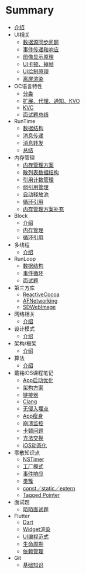 # Summary
* [介绍](README.md)
* UI相关
    * [数据源同步问题](Chapter1/c1.md)
    * [事件传递和响应](Chapter1/c2.md)
    * [图像显示原理](Chapter1/c3.md)
    * [UI卡顿、掉帧](Chapter1/c4.md)
    * [UI绘制原理](Chapter1/c5.md)
    * [离屏渲染](Chapter1/c6.md)
* OC语言特性
    * [分类](Chapter2/c1.md)
    * [扩展、代理、通知、KVO](Chapter2/c2.md)
    * [KVC](Chapter2/c3.md)
    * [面试题总结](Chapter2/c4.md)
* RunTime
    * [数据结构](Chapter3/c1.md)
    * [消息传递](Chapter3/c2.md)
    * [消息转发](Chapter3/c3.md)
    * [总结](Chapter3/c4.md)
* 内存管理
    * [内存管理方案](Chapter4/c1.md)
    * [散列表数据结构](Chapter4/c2.md)
    * [引用计数管理](Chapter4/c3.md)
    * [弱引用管理](Chapter4/c4.md)
    * [自动释放池](Chapter4/c5.md)
    * [循环引用](Chapter4/c6.md)
    * [内存管理方案补充](Chapter4/c7.md)
* Block
    * [介绍](Chapter5/c1.md)
    * [内存管理](Chapter5/c2.md)
    * [循环引用](Chapter5/c3.md)
* 多线程
    * [介绍](Chapter6/c1.md)
* RunLoop
    * [数据结构](Chapter7/c1.md)
    * [事件循环](Chapter7/c2.md)
    * [面试题](Chapter7/c3.md)
* 第三方库
    * [ReactiveCocoa](Chapter8/c1.md)
    * [AFNetworking](Chapter8/c2.md)
    * [SDWebImage](Chapter8/c3.md)
* 网络相关
    * [介绍](Chapter9/c1.md)
* 设计模式
    * [介绍](Chapter10/c1.md)
* 架构/框架
    * [介绍](Chapter11/c1.md)
* 算法
    * [介绍](Chapter12/c1.md)
* 戴铭iOS课程笔记
    * [App启动优化](Chapter13/c1.md)
    * [架构方案](Chapter13/c2.md)
    * [链接器](Chapter13/c3.md)
    * [Clang](Chapter13/c4.md)
    * [无侵入埋点](Chapter13/c5.md)
    * [App瘦身](Chapter13/c6.md)
    * [崩溃监控](Chapter13/c7.md)
    * [卡顿问题](Chapter13/c8.md)
    * [方法交换](Chapter13/c9.md)
    * [iOS动态化](Chapter13/c10.md)
* 零散知识点
    * [NSTimer](Chapter14/c1.md)
    * [工厂模式](Chapter14/c2.md)
    * [事件响应](Chapter14/c3.md)
    * [类簇](Chapter14/c4.md)
    * [const／static／extern](Chapter14/c5.md)
    * [Tagged Pointer](Chapter14/c6.md)
* 面试题
    * [陌陌面试题](Chapter15/c1.md)
* Flutter
    * [Dart](Chapter16/c1.md)
    * [Widget渲染](Chapter16/c2.md)
    * [UI编程范式](Chapter16/c3.md)
    * [生命周期](Chapter16/c4.md)
    * [依赖管理](Chapter16/c5.md)
* Git
    * [基础知识](Chapter17/c1.md)